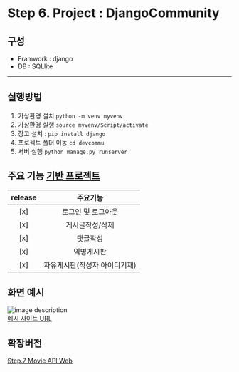 # Step 6. Project : DjangoCommunity
## 구성
- Framwork : django
- DB : SQLlite
------


## 실행방법
<!-- Code -->
1. 가상환경 설치 `python -m venv myvenv`
2. 가상환경 실행 `source myvenv/Script/activate`
3. 장고 설치 : `pip install django`
4. 프로젝트 폴더 이동 `cd devcommu`
5. 서버 실행 `python manage.py runserver`

## 주요 기능 [기반 프로젝트](https://github.com/LEEJUNB/DjangoBlog)
<!-- Table -->
|release|주요기능|
|:--:|:--:|
|[x]|로그인 및 로그아웃|
|[x]|게시글작성/삭제|
|[x]|댓글작성|
|[x]|익명게시판|
|[x]|자유게시판(작성자 아이디기재)|

## 화면 예시
<!-- Image -->
![image description](https://img1.daumcdn.net/thumb/R1280x0/?scode=mtistory2&fname=https%3A%2F%2Fblog.kakaocdn.net%2Fdn%2F9EwyO%2Fbtq0Y4oJvXZ%2FRsEZOnjfGGfRUkcaGpegDk%2Fimg.png)<br/>
[예시 사이트 URL](https://startbootstrap.com/previews/sb-admin-2)

## 확장버전
[Step.7 Movie API Web](https://github.com/LEEJUNB/API_WebService)

